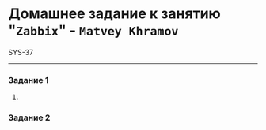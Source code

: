 # Домашнее задание к занятию "`Zabbix`" - `Matvey Khramov`  
SYS-37

---

### Задание 1

1. 





### Задание 2
